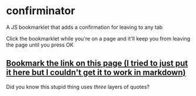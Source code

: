 # confirminator
A JS bookmarklet that adds a confirmation for leaving to any tab

Click the bookmarklet while you're on a page and it'll keep you from leaving the page until you press OK

## [Bookmark the link on this page (I tried to just put it here but I couldn't get it to work in markdown)](https://garlic-os.github.io/confirminator)

Did you know this stupid thing uses _three_ layers of quotes?

